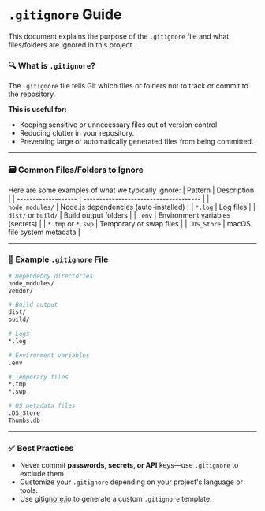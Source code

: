 # `.gitignore` Guide

This document explains the purpose of the `.gitignore` file and what files/folders are ignored in this project.


### 🔍 What is `.gitignore`?
The `.gitignore` file tells Git which files or folders not to track or commit to the repository.

**This is useful for:**
- Keeping sensitive or unnecessary files out of version control.
- Reducing clutter in your repository.
- Preventing large or automatically generated files from being committed.

---

### 🗃️ Common Files/Folders to Ignore
Here are some examples of what we typically ignore:
| Pattern             | Description                           |
| ------------------- | ------------------------------------- |
| `node_modules/`     | Node.js dependencies (auto-installed) |
| `*.log`             | Log files                             |
| `dist/` or `build/` | Build output folders                  |
| `.env`              | Environment variables (secrets)       |
| `*.tmp` or `*.swp`  | Temporary or swap files               |
| `.DS_Store`         | macOS file system metadata            |


---

### 🧾 Example `.gitignore` File

```sh
# Dependency directories
node_modules/
vendor/

# Build output
dist/
build/

# Logs
*.log

# Environment variables
.env

# Temporary files
*.tmp
*.swp

# OS metadata files
.DS_Store
Thumbs.db
```

---

### ✅ Best Practices
- Never commit **passwords, secrets, or API** keys—use `.gitignore` to exclude them.
- Customize your `.gitignore` depending on your project's language or tools.
- Use [gitignore.io](https://www.toptal.com/developers/gitignore) to generate a custom `.gitignore` template.